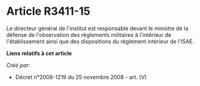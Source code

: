 # Article R3411-15

Le directeur général de l'institut est responsable devant le ministre de la défense de l'observation des règlements
militaires à l'intérieur de l'établissement ainsi que des dispositions du règlement intérieur de l'ISAE.

**Liens relatifs à cet article**

_Créé par_:

  - Décret n°2008-1219 du 25 novembre 2008 - art. (V)
